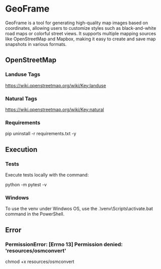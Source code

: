 # GeoFrame
GeoFrame is a tool for generating high-quality map images based on coordinates, allowing users to customize styles such as black-and-white road maps or colorful street views. It supports multiple mapping sources like OpenStreetMap and Mapbox, making it easy to create and save map snapshots in various formats.

## OpenStreetMap

### Landuse Tags

https://wiki.openstreetmap.org/wiki/Key:landuse

### Natural Tags

https://wiki.openstreetmap.org/wiki/Key:natural

### Requirements

pip uninstall -r requirements.txt -y

## Execution

### Tests

Execute tests locally with the command:

python -m pytest -v

### Windows

To use the venv under Windwos OS, use the .\venv\Scripts\activate.bat command in the PowerShell.

## Error

### PermissionError: [Errno 13] Permission denied: 'resources/osmconvert'

chmod +x resources/osmconvert